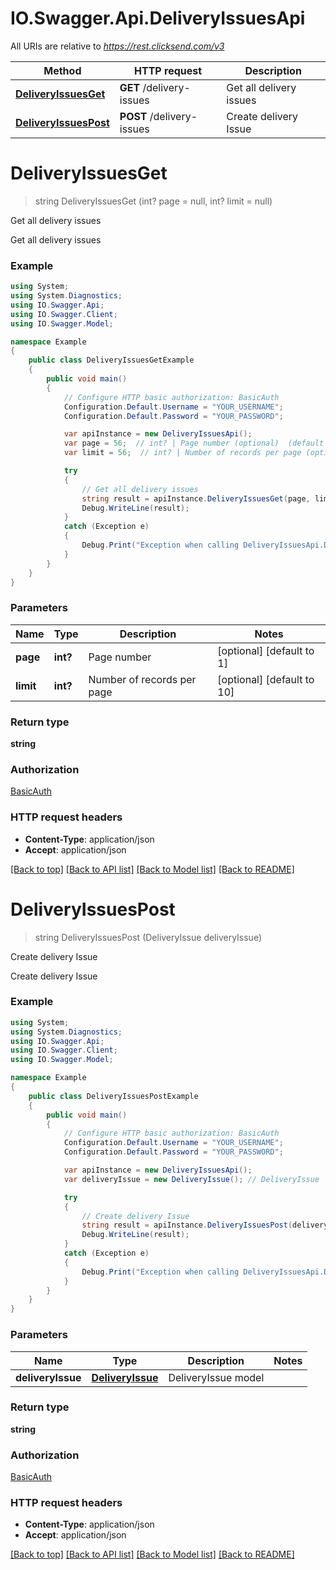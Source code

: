 # IO.Swagger.Api.DeliveryIssuesApi

All URIs are relative to *https://rest.clicksend.com/v3*

Method | HTTP request | Description
------------- | ------------- | -------------
[**DeliveryIssuesGet**](DeliveryIssuesApi.md#deliveryissuesget) | **GET** /delivery-issues | Get all delivery issues
[**DeliveryIssuesPost**](DeliveryIssuesApi.md#deliveryissuespost) | **POST** /delivery-issues | Create delivery Issue


<a name="deliveryissuesget"></a>
# **DeliveryIssuesGet**
> string DeliveryIssuesGet (int? page = null, int? limit = null)

Get all delivery issues

Get all delivery issues

### Example
```csharp
using System;
using System.Diagnostics;
using IO.Swagger.Api;
using IO.Swagger.Client;
using IO.Swagger.Model;

namespace Example
{
    public class DeliveryIssuesGetExample
    {
        public void main()
        {
            // Configure HTTP basic authorization: BasicAuth
            Configuration.Default.Username = "YOUR_USERNAME";
            Configuration.Default.Password = "YOUR_PASSWORD";

            var apiInstance = new DeliveryIssuesApi();
            var page = 56;  // int? | Page number (optional)  (default to 1)
            var limit = 56;  // int? | Number of records per page (optional)  (default to 10)

            try
            {
                // Get all delivery issues
                string result = apiInstance.DeliveryIssuesGet(page, limit);
                Debug.WriteLine(result);
            }
            catch (Exception e)
            {
                Debug.Print("Exception when calling DeliveryIssuesApi.DeliveryIssuesGet: " + e.Message );
            }
        }
    }
}
```

### Parameters

Name | Type | Description  | Notes
------------- | ------------- | ------------- | -------------
 **page** | **int?**| Page number | [optional] [default to 1]
 **limit** | **int?**| Number of records per page | [optional] [default to 10]

### Return type

**string**

### Authorization

[BasicAuth](../README.md#BasicAuth)

### HTTP request headers

 - **Content-Type**: application/json
 - **Accept**: application/json

[[Back to top]](#) [[Back to API list]](../README.md#documentation-for-api-endpoints) [[Back to Model list]](../README.md#documentation-for-models) [[Back to README]](../README.md)

<a name="deliveryissuespost"></a>
# **DeliveryIssuesPost**
> string DeliveryIssuesPost (DeliveryIssue deliveryIssue)

Create delivery Issue

Create delivery Issue

### Example
```csharp
using System;
using System.Diagnostics;
using IO.Swagger.Api;
using IO.Swagger.Client;
using IO.Swagger.Model;

namespace Example
{
    public class DeliveryIssuesPostExample
    {
        public void main()
        {
            // Configure HTTP basic authorization: BasicAuth
            Configuration.Default.Username = "YOUR_USERNAME";
            Configuration.Default.Password = "YOUR_PASSWORD";

            var apiInstance = new DeliveryIssuesApi();
            var deliveryIssue = new DeliveryIssue(); // DeliveryIssue | DeliveryIssue model

            try
            {
                // Create delivery Issue
                string result = apiInstance.DeliveryIssuesPost(deliveryIssue);
                Debug.WriteLine(result);
            }
            catch (Exception e)
            {
                Debug.Print("Exception when calling DeliveryIssuesApi.DeliveryIssuesPost: " + e.Message );
            }
        }
    }
}
```

### Parameters

Name | Type | Description  | Notes
------------- | ------------- | ------------- | -------------
 **deliveryIssue** | [**DeliveryIssue**](DeliveryIssue.md)| DeliveryIssue model | 

### Return type

**string**

### Authorization

[BasicAuth](../README.md#BasicAuth)

### HTTP request headers

 - **Content-Type**: application/json
 - **Accept**: application/json

[[Back to top]](#) [[Back to API list]](../README.md#documentation-for-api-endpoints) [[Back to Model list]](../README.md#documentation-for-models) [[Back to README]](../README.md)

